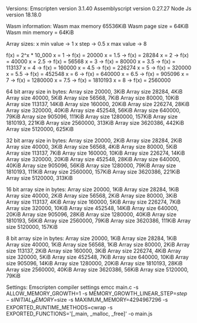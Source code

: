 Versions:
Emscripten version 3.1.40
Assemblyscript version 0.27.27
Node Js version 18.18.0

Wasm information:
Wasm max memory 65536KiB
Wasm page size = 64KiB 
Wasm min memory = 64KiB 

Array sizes:
x min value -> 1
x step -> 0.5 
x max value -> 8

f(x) = 2^x * 10_000
x = 1 -> f(x) = 20000
x = 1.5 -> f(x) = 28284
x = 2 -> f(x) = 40000
x = 2.5 -> f(x) = 56568
x = 3 -> f(x) = 80000
x = 3.5 -> f(x) = 113137
x = 4 -> f(x) = 160000
x = 4.5 -> f(x) = 226274
x = 5 -> f(x) = 320000
x = 5.5 -> f(x) = 452548
x = 6 -> f(x) = 640000
x = 6.5 -> f(x) = 905096
x = 7 -> f(x) = 1280000
x = 7.5 -> f(x) = 1810193
x = 8 -> f(x) = 2560000

64 bit array size in bytes:
Array size 20000, 3KiB
Array size 28284, 4KiB
Array size 40000, 5KiB
Array size 56568, 7KiB
Array size 80000, 10KiB
Array size 113137, 14KiB
Array size 160000, 20KiB
Array size 226274, 28KiB
Array size 320000, 40KiB
Array size 452548, 56KiB
Array size 640000, 79KiB
Array size 905096, 111KiB
Array size 1280000, 157KiB
Array size 1810193, 221KiB
Array size 2560000, 313KiB
Array size 3620386, 442KiB
Array size 5120000, 625KiB

32 bit array size in bytes:
Array size 20000, 2KiB
Array size 28284, 2KiB
Array size 40000, 3KiB
Array size 56568, 4KiB
Array size 80000, 5KiB
Array size 113137, 7KiB
Array size 160000, 10KiB
Array size 226274, 14KiB
Array size 320000, 20KiB
Array size 452548, 28KiB
Array size 640000, 40KiB
Array size 905096, 56KiB
Array size 1280000, 79KiB
Array size 1810193, 111KiB
Array size 2560000, 157KiB
Array size 3620386, 221KiB
Array size 5120000, 313KiB

16 bit array size in bytes:
Array size 20000, 1KiB
Array size 28284, 1KiB
Array size 40000, 2KiB
Array size 56568, 2KiB
Array size 80000, 3KiB
Array size 113137, 4KiB
Array size 160000, 5KiB
Array size 226274, 7KiB
Array size 320000, 10KiB
Array size 452548, 14KiB
Array size 640000, 20KiB
Array size 905096, 28KiB
Array size 1280000, 40KiB
Array size 1810193, 56KiB
Array size 2560000, 79KiB
Array size 3620386, 111KiB
Array size 5120000, 157KiB

8 bit array size in bytes:
Array size 20000, 1KiB
Array size 28284, 1KiB
Array size 40000, 1KiB
Array size 56568, 1KiB
Array size 80000, 2KiB
Array size 113137, 2KiB
Array size 160000, 3KiB
Array size 226274, 4KiB
Array size 320000, 5KiB
Array size 452548, 7KiB
Array size 640000, 10KiB
Array size 905096, 14KiB
Array size 1280000, 20KiB
Array size 1810193, 28KiB
Array size 2560000, 40KiB
Array size 3620386, 56KiB
Array size 5120000, 79KiB

Settings:
Emscripten compiler settings
emcc main.c -s ALLOW_MEMORY_GROWTH=1 -s MEMORY_GROWTH_LINEAR_STEP=$step -s INITIAL_MEMORY=$size -s MAXIMUM_MEMORY=4294967296 -s EXPORTED_RUNTIME_METHODS=cwrap -s EXPORTED_FUNCTIONS='[_main, _malloc, _free]' -o main.js 